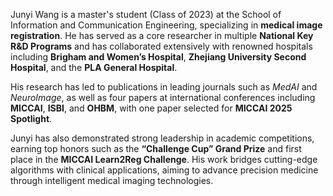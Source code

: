 Junyi Wang is a master's student (Class of 2023) at the School of Information and Communication Engineering, specializing in **medical image registration**. He has served as a core researcher in multiple **National Key R&D Programs** and has collaborated extensively with renowned hospitals including **Brigham and Women’s Hospital**, **Zhejiang University Second Hospital**, and the **PLA General Hospital**.

His research has led to publications in leading journals such as *MedAI* and *NeuroImage*, as well as four papers at international conferences including **MICCAI**, **ISBI**, and **OHBM**, with one paper selected for **MICCAI 2025 Spotlight**.  

Junyi has also demonstrated strong leadership in academic competitions, earning top honors such as the **“Challenge Cup” Grand Prize** and first place in the **MICCAI Learn2Reg Challenge**. His work bridges cutting-edge algorithms with clinical applications, aiming to advance precision medicine through intelligent medical imaging technologies.